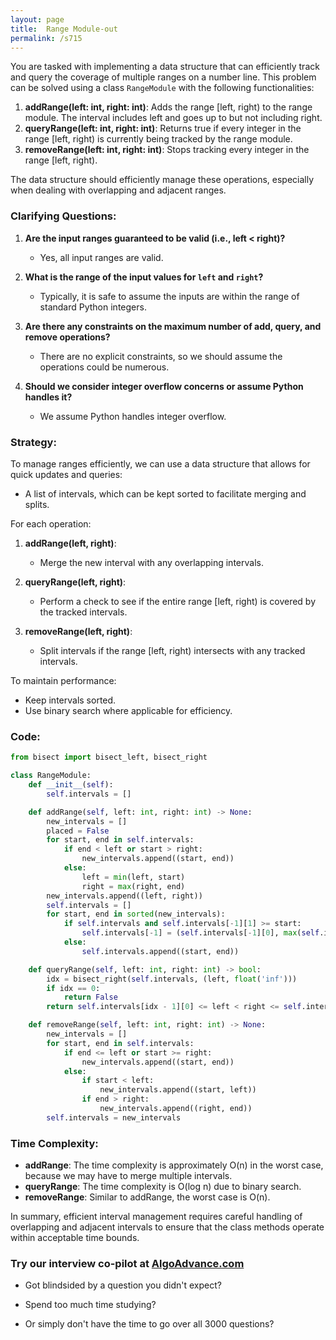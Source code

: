 ```yaml
---
layout: page
title:  Range Module-out
permalink: /s715
---
```


You are tasked with implementing a data structure that can efficiently track and query the coverage of multiple ranges on a number line. This problem can be solved using a class `RangeModule` with the following functionalities:

1. **addRange(left: int, right: int)**: Adds the range [left, right) to the range module. The interval includes left and goes up to but not including right.
2. **queryRange(left: int, right: int)**: Returns true if every integer in the range [left, right) is currently being tracked by the range module.
3. **removeRange(left: int, right: int)**: Stops tracking every integer in the range [left, right).

The data structure should efficiently manage these operations, especially when dealing with overlapping and adjacent ranges.

### Clarifying Questions:

1. **Are the input ranges guaranteed to be valid (i.e., left < right)?**
   - Yes, all input ranges are valid.

2. **What is the range of the input values for `left` and `right`?**
   - Typically, it is safe to assume the inputs are within the range of standard Python integers.

3. **Are there any constraints on the maximum number of add, query, and remove operations?**
   - There are no explicit constraints, so we should assume the operations could be numerous.

4. **Should we consider integer overflow concerns or assume Python handles it?**
   - We assume Python handles integer overflow.

### Strategy:

To manage ranges efficiently, we can use a data structure that allows for quick updates and queries:
- A list of intervals, which can be kept sorted to facilitate merging and splits.

For each operation:
1. **addRange(left, right)**:
   - Merge the new interval with any overlapping intervals.

2. **queryRange(left, right)**:
   - Perform a check to see if the entire range [left, right) is covered by the tracked intervals.

3. **removeRange(left, right)**:
   - Split intervals if the range [left, right) intersects with any tracked intervals.

To maintain performance:
- Keep intervals sorted.
- Use binary search where applicable for efficiency.

### Code:

```python
from bisect import bisect_left, bisect_right

class RangeModule:
    def __init__(self):
        self.intervals = []

    def addRange(self, left: int, right: int) -> None:
        new_intervals = []
        placed = False
        for start, end in self.intervals:
            if end < left or start > right:
                new_intervals.append((start, end))
            else:
                left = min(left, start)
                right = max(right, end)
        new_intervals.append((left, right))
        self.intervals = []
        for start, end in sorted(new_intervals):
            if self.intervals and self.intervals[-1][1] >= start:
                self.intervals[-1] = (self.intervals[-1][0], max(self.intervals[-1][1], end))
            else:
                self.intervals.append((start, end))

    def queryRange(self, left: int, right: int) -> bool:
        idx = bisect_right(self.intervals, (left, float('inf')))
        if idx == 0:
            return False
        return self.intervals[idx - 1][0] <= left < right <= self.intervals[idx - 1][1]

    def removeRange(self, left: int, right: int) -> None:
        new_intervals = []
        for start, end in self.intervals:
            if end <= left or start >= right:
                new_intervals.append((start, end))
            else:
                if start < left:
                    new_intervals.append((start, left))
                if end > right:
                    new_intervals.append((right, end))
        self.intervals = new_intervals
```

### Time Complexity:

- **addRange**: The time complexity is approximately O(n) in the worst case, because we may have to merge multiple intervals.
- **queryRange**: The time complexity is O(log n) due to binary search.
- **removeRange**: Similar to addRange, the worst case is O(n).

In summary, efficient interval management requires careful handling of overlapping and adjacent intervals to ensure that the class methods operate within acceptable time bounds.


### Try our interview co-pilot at [AlgoAdvance.com](https://algoAdvance.com)

- Got blindsided by a question you didn't expect?

- Spend too much time studying?

- Or simply don't have the time to go over all 3000 questions?

